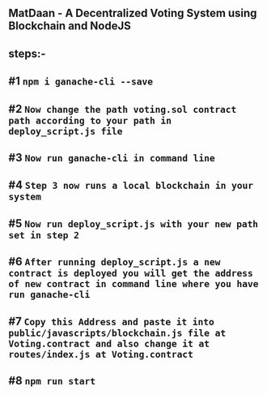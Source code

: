 ## MatDaan - A Decentralized Voting System using Blockchain and NodeJS

## steps:-

## #1 `npm i ganache-cli --save`

## #2 `Now change the path voting.sol contract path according to your path in deploy_script.js file`

## #3 `Now run ganache-cli in command line`

## #4 `Step 3 now runs a local blockchain in your system`

## #5 `Now run deploy_script.js with your new path set in step 2`

## #6 `After running deploy_script.js a new contract is deployed you will get the address of new contract in command line where you have run ganache-cli`

## #7 `Copy this Address and paste it into public/javascripts/blockchain.js file at Voting.contract and also change it at routes/index.js at Voting.contract`

## #8 `npm run start`